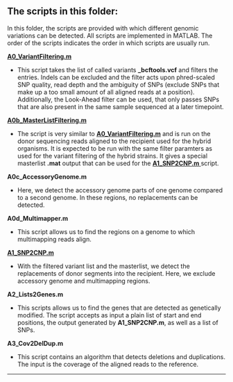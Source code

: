 ## The scripts in this folder:
In this folder, the scripts are provided with which different genomic variations can be detected. All scripts are implemented in MATLAB. The order of the scripts indicates the order in which scripts are usually run.

[**A0_VariantFiltering.m**](https://github.com/Easybel/DetectionGV/blob/main/1_Detection/A0_VariantFiltering.m)
- This script takes the list of called variants **_bcftools.vcf** and filters the entries. Indels can be excluded and the filter acts upon phred-scaled SNP quality, read depth and the ambiguity of SNPs (exclude SNPs that make up a too small amount of all aligned reads at a position). Additionally, the Look-Ahead filter can be used, that only passes SNPs that are also present in the same sample sequenced at a later timepoint. 

[**A0b_MasterListFiltering.m**](https://github.com/Easybel/DetectionGV/blob/main/1_Detection/A0b_MasterListFiltering.m)
- The script is very similar to 
[**A0_VariantFiltering.m**](https://github.com/Easybel/DetectionGV/blob/main/1_Detection/A0_VariantFiltering.m) and is run on the donor sequencing reads aligned to the recipient used for the hybrid organisms. It is expected to be run with the same filter paramters as used for the variant filtering of the hybrid strains. It gives a special masterlist **.mat** output that can be used for the [**A1_SNP2CNP.m** ](https://github.com/Easybel/DetectionGV/blob/main/1_Detection/A1_SNP2CNP.m) script. 

**A0c_AccessoryGenome.m**
- Here, we detect the accessory genome parts of one genome compared to a second genome. In these regions, no replacements can be detected. 

**A0d_Multimapper.m**
- This script allows us to find the regions on a genome to which multimapping reads align.

[**A1_SNP2CNP.m** ](https://github.com/Easybel/DetectionGV/blob/main/1_Detection/A1_SNP2CNP.m)
- With the filtered variant list and the masterlist, we detect the replacements of donor segments into the recipient. Here, we exclude accessory genome and multimapping regions.

**A2_Lists2Genes.m** 
- This scripts allows us to find the genes that are detected as genetically modified. The script accepts as input a plain list of start and end positions, the output generated by **A1_SNP2CNP.m**, as well as a list of SNPs. 
 
**A3_Cov2DelDup.m** 
- This script contains an algorithm that detects deletions and duplications. The input is the coverage of the aligned reads to the reference.

---------------------------------------------------

